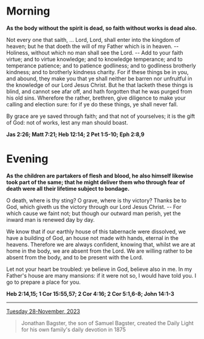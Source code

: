 # Morning

**As the body without the spirit is dead, so faith without works is dead also.**
 
Not every one that saith, ... Lord, Lord, shall enter into the kingdom of heaven; but he that doeth the will of my Father which is in heaven. -- Holiness, without which no man shall see the Lord. -- Add to your faith virtue; and to virtue knowledge; and to knowledge temperance; and to temperance patience; and to patience godliness; and to godliness brotherly kindness; and to brotherly kindness charity. For if these things be in you, and abound, they make you that ye shall neither be barren nor unfruitful in the knowledge of our Lord Jesus Christ. But he that lacketh these things is blind, and cannot see afar off, and hath forgotten that he was purged from his old sins. Wherefore the rather, brethren, give diligence to make your calling and election sure: for if ye do these things, ye shall never fall.
 
By grace are ye saved through faith; and that not of yourselves; it is the gift of God: not of works, lest any man should boast.  

**Jas 2:26; Matt 7:21; Heb 12:14; 2 Pet 1:5-10; Eph 2:8,9**

# Evening

**As the children are partakers of flesh and blood, he also himself likewise took part of the same; that he might deliver them who through fear of death were all their lifetime subject to bondage.**
 
O death, where is thy sting? O grave, where is thy victory? Thanks be to God, which giveth us the victory through our Lord Jesus Christ. -- For which cause we faint not; but though our outward man perish, yet the inward man is renewed day by day.
 
We know that if our earthly house of this tabernacle were dissolved, we have a building of God, an house not made with hands, eternal in the heavens. Therefore we are always confident, knowing that, whilst we are at home in the body, we are absent from the Lord. We are willing rather to be absent from the body, and to be present with the Lord.
 
Let not your heart be troubled: ye believe in God, believe also in me. In my Father's house are many mansions: if it were not so, I would have told you. I go to prepare a place for you.  

**Heb 2:14,15; 1 Cor 15:55,57; 2 Cor 4:16; 2 Cor 5:1,6-8; John 14:1-3**

---

[Tuesday 28-November, 2023](https://t.me/s/daily_light)

> Jonathan Bagster, the son of Samuel Bagster, created the Daily Light for his own family's daily devotion in 1875

